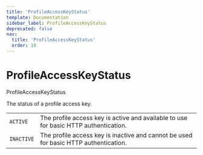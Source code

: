```yaml
---
title: 'ProfileAccessKeyStatus'
template: Documentation
sidebar_label: ProfileAccessKeyStatus
deprecated: false
nav:
  title: 'ProfileAccessKeyStatus'
  order: 10
---
```


# ProfileAccessKeyStatus

<div style={{'fontFamily':'monospace'}}><span style={{'fontSize':'1.5rem','fontWeight':500}}>ProfileAccessKeyStatus</span></div>

The status of a profile access key.

| | |
| -- | -- |
| `ACTIVE` | The profile access key is active and available to use for basic HTTP authentication. |
| `INACTIVE` | The profile access key is inactive and cannot be used for basic HTTP authentication. |